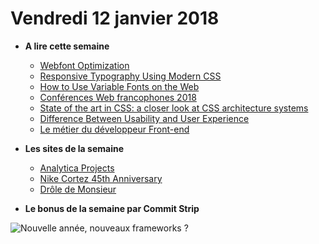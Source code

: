 Vendredi 12 janvier 2018
===========================

- **A lire cette semaine**
    + [Webfont Optimization](https://developers.google.com/web/fundamentals/performance/optimizing-content-efficiency/webfont-optimization)
    + [Responsive Typography Using Modern CSS](https://stevenloria.com/responsive-typography/)
    + [How to Use Variable Fonts on the Web](https://webdesign.tutsplus.com/articles/how-to-use-variable-fonts-on-the-web--cms-30212)
    + [Conférences Web francophones 2018](https://www.alsacreations.com/actu/lire/1757-Conferences-Web-francophones-2018.html)
    + [State of the art in CSS: a closer look at CSS architecture systems](https://medium.com/@fuladuf/state-of-the-art-in-css-a-closer-look-at-css-architecture-systems-544339a6c625)
    + [Difference Between Usability and User Experience](https://hackernoon.com/the-ultimate-guide-difference-between-usability-and-user-experience-e926c11eac7a)
    + [Le métier du développeur Front-end](http://blog.altima-agency.com/front-end/metier-developpeur-front-end/)

- **Les sites de la semaine**
    + [Analytica Projects](http://analyticaprojects.com/)
    + [Nike Cortez 45th Anniversary](http://circulardev.com/nike/cortez/)
    + [Drôle de Monsieur](https://droledemonsieur.com/)
    
- **Le bonus de la semaine par Commit Strip**

![Nouvelle année, nouveaux frameworks ?](https://www.commitstrip.com/wp-content/uploads/2018/01/Strip-Les-bonnes-r%C3%A9solutions-650-final.jpg)